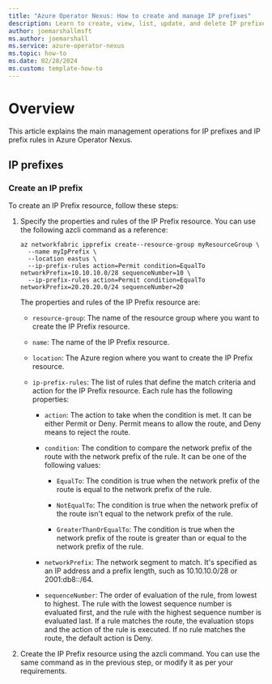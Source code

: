```yaml
---
title: "Azure Operator Nexus: How to create and manage IP prefixes"
description: Learn to create, view, list, update, and delete IP prefixes and IP prefix rules.
author: joemarshallmsft
ms.author: joemarshall
ms.service: azure-operator-nexus
ms.topic: how-to
ms.date: 02/28/2024
ms.custom: template-how-to
---
```


# Overview

This article explains the main management operations for IP prefixes and IP prefix rules in Azure Operator Nexus.


## IP prefixes

### Create an IP prefix


To create an IP Prefix resource, follow these steps: 


1.  Specify the properties and rules of the IP Prefix resource. You can use the following azcli command as a reference: 

    ```azurecli
    az networkfabric ipprefix create--resource-group myResourceGroup \
      --name myIpPrefix \
      --location eastus \
      --ip-prefix-rules action=Permit condition=EqualTo networkPrefix=10.10.10.0/28 sequenceNumber=10 \
      --ip-prefix-rules action=Permit condition=EqualTo networkPrefix=20.20.20.0/24 sequenceNumber=20
    ```

    The properties and rules of the IP Prefix resource are: 

    - `resource-group`: The name of the resource group where you want to create the IP Prefix resource. 

    -  `name`: The name of the IP Prefix resource. 

    -  `location`: The Azure region where you want to create the IP Prefix resource. 

    -  `ip-prefix-rules`: The list of rules that define the match criteria and action for the IP Prefix resource. Each rule has the following properties: 


        -  `action`: The action to take when the condition is met. It can be either Permit or Deny. Permit means to allow the route, and Deny means to reject the route. 

        -  `condition`: The condition to compare the network prefix of the route with the network prefix of the rule. It can be one of the following values: 

            -  `EqualTo`: The condition is true when the network prefix of the route is equal to the network prefix of the rule. 

            -  `NotEqualTo`: The condition is true when the network prefix of the route isn't equal to the network prefix of the rule. 

            -  `GreaterThanOrEqualTo`: The condition is true when the network prefix of the route is greater than or equal to the network prefix of the rule.


        -  `networkPrefix`: The network segment to match. It's specified as an IP address and a prefix length, such as 10.10.10.0/28 or 2001:db8::/64. 

        -  `sequenceNumber`: The order of evaluation of the rule, from lowest to highest. The rule with the lowest sequence number is evaluated first, and the rule with the highest sequence number is evaluated last. If a rule matches the route, the evaluation stops and the action of the rule is executed. If no rule matches the route, the default action is Deny. 


1.  Create the IP Prefix resource using the azcli command. You can use the same command as in the previous step, or modify it as per your requirements.

